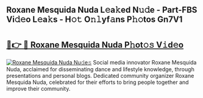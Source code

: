 ## Roxane Mesquida Nuda L𝚎a𝚔ed N𝚞𝚍e - Part-FBS Vi𝚍𝚎o L𝚎a𝚔s - H𝚘𝚝 O𝚗𝚕yf𝚊ns P𝚑𝚘tos Gn7V1

# <h2><a href="http://kf46paq.oniu.top/?m=Roxane+Mesquida+Nuda">🔗👉 🔴 Roxane Mesquida Nuda P𝚑ot𝚘𝚜 V𝚒d𝚎o</a></h2>

[![Roxane Mesquida Nuda Nu𝚍e𝚜](https://i.imgur.com/0qMVB7G.gif)](http://kf46paq.oniu.top/?m=Roxane+Mesquida+Nuda)
Social media innovator Roxane Mesquida Nuda, acclaimed for disseminating dance and lifestyle knowledge, through presentations and personal blogs. Dedicated community organizer Roxane Mesquida Nuda, celebrated for their efforts to bring people together and improve their community.  
